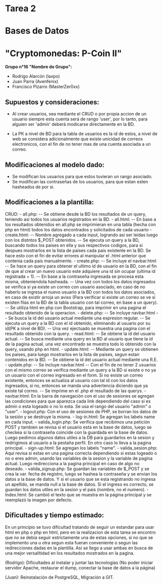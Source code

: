 # Tarea 2
# Bases de Datos
# "Cryptomonedas: P-Coin II"

**Grupo n°16 "Nombre de Grupo":**

- Rodrigo Alarcón (laxpo)
- Juan Parra (Avenfenix)
- Francisco Pizarro (MasterZer0xx)

## Supuestos y consideraciones:

- Al crear usuarios, sea mediante el CRUD o por propia accion de un usuario siempre esta cuenta será de rango 'user', por lo tanto, para alguien ser 'admin' deberá modicarse directamente en la BD.

- La PK a nivel de BD para la tabla de usuarios es la id de estos, a nivel de web se considera adicionalmente que existe unicidad de correos electronicos, con el fin de no tener mas de una cuenta asociada a un correo.


## Modificaciones al modelo dado:

- Se modifican los usuarios para que estos tuvieran un rango asociado.
- Se modifican las contraseñas de los usuarios, para que estan esten hasheados de por si.

## Modificaciones a la plantilla:

CRUD:
    - all.php:
        -- Se obtiene desde la BD los resultados de un query, teniendo asi todos los usuarios registrados en la BD.
    - all.html:
        -- En base a los resultados obtenidos en all.php se imprimieran en una tabla (hecha con php en html) todos los datos encontrados y solicitados de cada usuario
    - create.html:
        -- Nombre agregado a cada input, logrando asi ser leidas luego con los distntos $_POST obtenidos.
        -- Se ejecuta un query a la BD, buscando todos los paises en ella y sus respectivos codigos, para si despues mostrarlos en la lista de paises cada pais existente en la BD. Se hace esto con el fin de evitar errores al manipular el .html anterior que contenia cada pais manualmente.
    - create.php:
        -- Se incluye el navbar.html
        -- Se hace un query para obtener el ultimo id de usuario en la BD, con el fin de que al crear un nuevo usuario este adquiere una id sin ocupar (ultima id registrada + 1).
        -- En base a la contraseña ingresada se procesa esta misma, obteniendola hasheada.
        -- Una vez con todos los datos ingresados se verifica si ya existe un correo con usuario asociado, en caso de no haberlo se ingresa el nuevo usuario a la BD con todos los datos asociados, en caso de existir arroja un aviso (Para verificar si existe un correo se ve si existen filas en la BD de la tabla usuario con tal correo, en base a un query).
        -- Se utiliza html en php con Bootstrap, para imprimir en una pagina el resultado obtenido de la operacion.
    - delete.php:
        -- Se incluye navbar.html
        -- Se busca la id del usuario actual mediante una expresion regular.
        -- Se ejecuta un query a la BD con el id obtenido, eliminando al usuario por su id(PK a nivel de BD).
        -- Una vez ejectuado se muestra una pagina con el resultado obtenido con la query.
    - read.html:
        -- Se obtiene la id del usuario actual.
        -- Se busca mediante una query en la BD al usuario que tiene la id de la pagina actual, una vez encontrado se muestra todo lo obtenido con la query, usando php en html.
    - update.html:
        -- Mediante un query se obtienen los paises, para luego mostrarlos en la lista de paises, segun estan contenidos en la BD.
        -- Se obtiene la id del usuario actual mediante una R.E.
    - update.php:
        -- Se incluye navbar.html
        -- Con el fin de no tener 2 usuarios con el mismo correo se verifica mediante un query a la BD si existe o no ya un usuario con el correo ingresado en el form. Si no existe un correo existente, entonces se actualiza al usuario con tal id con los datos ingresados, si no, entonces se manda una advertencia diciendo que ya existe tal correo.
        -- Se imprime en el .php el resultado de las querys.
    - navbar.html:
        En la barra de navegación con el uso de sesiones se agregan las condiciones para que aparezca cada link dependiendo del caso si es admin o esta logeado o no lo esta. Se usa el rango del usuario "admin" o "user".
    - logout.php:
        Con el uso de sesiones de PHP, se borran los datos de la sesión y se destruye la misma.
    - log-in.html:
        Se agregan los labels name en cada input.
    - valida_login.php:
        Se verifica que recibimos una petición POST y tambien se revisa si el usuario esta en la base de datos, luego se checkea si la contraseña coincide con la guardada en la base de datos. Luego pedimos algunos datos utiles a la DB para guardarlos en la sesion y redirigimos al usuario a la pestaña perfil. En otro caso lo lleva a la pagina principal.
    - sign-up.html:
        Se agregan los labels "name".
    - valida_sesion.php:
        Aqui revisa si estas en una pagina correcta dependiendo si estas logeado o no o eres admin, usando las variables de la sesion y la variable de pagina actual. Luego redirecciona a la pagina principal en caso de algo no deseado.
    - valida_signup.php:
        Se guardan las variables de $_POST y se crea la var. fecha de registro, luego se hashea la contraseña y se envian los datos a la base de datos. Y si el usuario que se esta registrando no ingresa un apellido, se manda null a la base de datos. Si el ingreso es correcto, se guardan los datos utiles en la sesion y el pais (nombre, no el numero).
    - Index.html:
        Se cambió el texto que se muestra en la página principal y se reemplazó la imagen por defecto.


        

## Dificultades y tiempo estimado:

En un principio se tuvo dificultad tratando de seguir un estandar para usar html en php o php en html, pero en la realizacion de esta tarea se encontro que no se debia seguir estrictamente una de estas opciones, si no que se implemento una u otra segun esta fueran conveniente o segun las redirecciones dadas en la plantilla. Asi se llego a usar ambas en busca de una mejor versalitidad en los resultados mostrados en la pagina.

(Rodrigo): Dificultades al instalar y juntar las tecnologías (No poder iniciar servidor Apache, restaurar el dump, conectar la base de datos a la página)

(Juan): Reinstalación de PostgreSQL, Migración a GIT.



